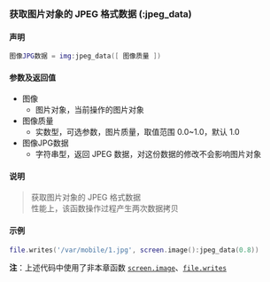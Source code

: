 ### 获取图片对象的 JPEG 格式数据 \(**:jpeg\_data**\)


#### 声明
```lua
图像JPG数据 = img:jpeg_data([ 图像质量 ])
```


#### 参数及返回值
- 图像
    - 图片对象，当前操作的图片对象
- 图像质量
    - 实数型，可选参数，图片质量，取值范围 0\.0~1\.0，默认 1\.0
- 图像JPG数据
    - 字符串型，返回 JPEG 数据，对这份数据的修改不会影响图片对象


#### 说明
> 获取图片对象的 JPEG 格式数据  
> 性能上，该函数操作过程产生两次数据拷贝  


#### 示例  
```lua
file.writes('/var/mobile/1.jpg', screen.image():jpeg_data(0.8))
```
**注**：上述代码中使用了非本章函数 [`screen.image`](/Handbook/screen/screen.image.md)、[`file.writes`](/Handbook/file/file.writes.md)

